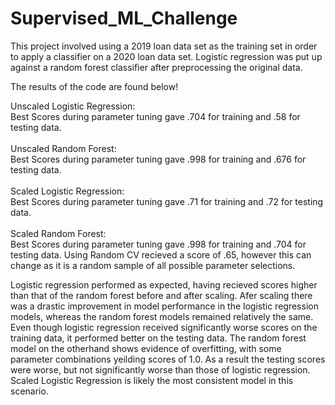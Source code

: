 # Supervised_ML_Challenge
This project involved using a 2019 loan data set as the training set in order to apply a classifier on a 2020 loan data set. Logistic regression was put up against a random forest classifier after preprocessing the original data. 

The results of the code are found below!

Unscaled Logistic Regression: \
Best Scores during parameter tuning gave .704 for training and .58 for testing data. \
\
Unscaled Random Forest:\
Best Scores during parameter tuning gave .998 for training and .676 for testing data.\
\
Scaled Logistic Regression:\
Best Scores during parameter tuning gave .71 for training and .72 for testing data.\
\
Scaled Random Forest:\
Best Scores during parameter tuning gave .998 for training and .704 for testing data. Using Random CV recieved a score of .65, however this can change as it is a random  sample of all possible parameter selections. 

Logistic regression performed as expected, having recieved scores higher than that of the random forest before and after scaling. Afer scaling there was a drastic improvement in model performance in the logistic regression models, whereas the random forest models remained relatively the same. Even though logistic regression received significantly worse scores on the training data, it performed better on the testing data. The random forest model on the otherhand shows evidence of overfitting, with some parameter combinations yeilding scores of 1.0. As a result the testing scores were worse, but not significantly worse than those of logistic regression. Scaled Logistic Regression is likely the most consistent model in this scenario.
